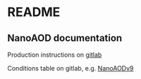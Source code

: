 # README

## NanoAOD documentation

Production instructions on [gitlab](https://gitlab.cern.ch/cms-nanoAOD/nanoaod-doc/-/wikis/Instructions/Private-production)

Conditions table on gitlab, e.g. [NanoAODv9](https://gitlab.cern.ch/cms-nanoAOD/nanoaod-doc/-/wikis/Releases/NanoAODv9)

